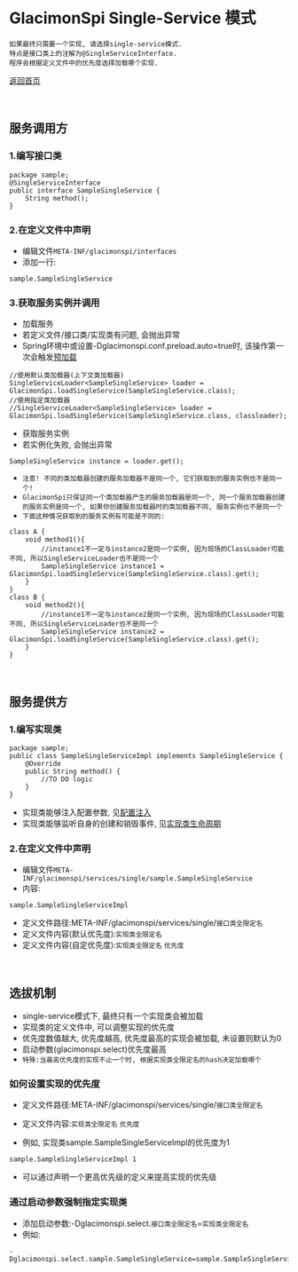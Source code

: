 # GlacimonSpi Single-Service 模式

```text
如果最终只需要一个实现, 请选择single-service模式. 
特点是接口类上的注解为@SingleServiceInterface. 
程序会根据定义文件中的优先度选择加载哪个实现. 
```

[返回首页](https://github.com/shepherdviolet/glacimon/blob/master/docs/spi/index-cn.md)

<br>

## 服务调用方

### 1.编写接口类

```text
package sample;
@SingleServiceInterface
public interface SampleSingleService {
    String method();
}
```

### 2.在定义文件中声明

* 编辑文件`META-INF/glacimonspi/interfaces`
* 添加一行:

```text
sample.SampleSingleService
```

### 3.获取服务实例并调用

* 加载服务
* 若定义文件/接口类/实现类有问题, 会抛出异常
* Spring环境中或设置-Dglacimonspi.conf.preload.auto=true时, 该操作第一次会触发[预加载](https://github.com/shepherdviolet/glacimon/blob/master/docs/spi/preload-cn.md)

```text
//使用默认类加载器(上下文类加载器)
SingleServiceLoader<SampleSingleService> loader = GlacimonSpi.loadSingleService(SampleSingleService.class);
//使用指定类加载器
//SingleServiceLoader<SampleSingleService> loader = GlacimonSpi.loadSingleService(SampleSingleService.class, classloader);
```

* 获取服务实例
* 若实例化失败, 会抛出异常

```text
SampleSingleService instance = loader.get();
```

* `注意! 不同的类加载器创建的服务加载器不是同一个, 它们获取到的服务实例也不是同一个!`
* `GlacimonSpi只保证同一个类加载器产生的服务加载器是同一个, 同一个服务加载器创建的服务实例是同一个, 如果你创建服务加载器时的类加载器不同, 服务实例也不是同一个`
* `下面这种情况获取到的服务实例有可能是不同的:`

```text
class A {
    void method1(){
        //instance1不一定与instance2是同一个实例, 因为现场的ClassLoader可能不同, 所以SingleServiceLoader也不是同一个
        SampleSingleService instance1 = GlacimonSpi.loadSingleService(SampleSingleService.class).get();
    }
}
class B {
    void method2(){
        //instance1不一定与instance2是同一个实例, 因为现场的ClassLoader可能不同, 所以SingleServiceLoader也不是同一个
        SampleSingleService instance2 = GlacimonSpi.loadSingleService(SampleSingleService.class).get();
    }
}
```

<br>

## 服务提供方

### 1.编写实现类

```text
package sample;
public class SampleSingleServiceImpl implements SampleSingleService {
    @Override
    public String method() {
        //TO DO logic
    }
}
```

* 实现类能够注入配置参数, 见[配置注入](https://github.com/shepherdviolet/glacimon/blob/master/docs/spi/property-injection-cn.md)
* 实现类能够监听自身的创建和销毁事件, 见[实现类生命周期](https://github.com/shepherdviolet/glacimon/blob/master/docs/spi/implementation-lifecycle-cn.md)

### 2.在定义文件中声明

* 编辑文件`META-INF/glacimonspi/services/single/sample.SampleSingleService`
* 内容:

```text
sample.SampleSingleServiceImpl
```

* 定义文件路径:META-INF/glacimonspi/services/single/`接口类全限定名`
* 定义文件内容(默认优先度):`实现类全限定名`
* 定义文件内容(自定优先度):`实现类全限定名` `优先度`

<br>

## 选拔机制

* single-service模式下, 最终只有一个实现类会被加载
* 实现类的定义文件中, 可以调整实现的优先度
* 优先度数值越大, 优先度越高, 优先度最高的实现会被加载, 未设置则默认为0
* 启动参数(glacimonspi.select)优先度最高
* `特殊:当最高优先度的实现不止一个时, 根据实现类全限定名的hash决定加载哪个`

### 如何设置实现的优先度

* 定义文件路径:META-INF/glacimonspi/services/single/`接口类全限定名`
* 定义文件内容:`实现类全限定名` `优先度`

* 例如, 实现类sample.SampleSingleServiceImpl的优先度为1

```text
sample.SampleSingleServiceImpl 1
```

* 可以通过声明一个更高优先级的定义来提高实现的优先级

### 通过启动参数强制指定实现类

* 添加启动参数:-Dglacimonspi.select.`接口类全限定名`=`实现类全限定名`
* 例如:

```text
-Dglacimonspi.select.sample.SampleSingleService=sample.SampleSingleServiceImpl
```
